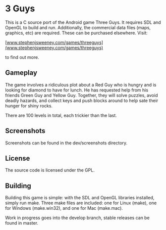 # 3 Guys

This is a C source port of the Android game Three Guys. It requires SDL and OpenGL to build and run. Additionally, the commercial data files (maps, graphics, etc) are required. These can be purchased elsewhere. Visit:

[www.stephenjsweeney.com/games/threeguys](www.stephenjsweeney.com/games/threeguys)

to find out more.

## Gameplay

The game involves a ridiculous plot about a Red Guy who is hungry and is looking for diamond to have for lunch. He has requested help from his friends Green Guy and Yellow Guy. Together, they will solve puzzles, avoid deadly hazards, and collect keys and push blocks around to help sate their hunger for shiny rocks.

There are 100 levels in total, each trickier than the last.

## Screenshots

Screenshots can be found in the dev/screenshots directory.

## License

The source code is licensed under the GPL.

## Building

Building this game is simple: with the SDL and OpenGL libraries installed, simply run make. Three make files are included: one for Linux (make), one for Windows (make.win32), and one for Mac (make.mac).

Work in progress goes into the develop branch, stable releases can be found in master.

